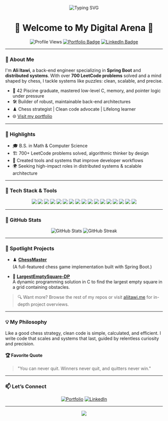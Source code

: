 <!-- Profile README - Ali Itawi (ITAXBOX) -->

<p align="center">
  <img src="https://readme-typing-svg.demolab.com?font=Fira+Code&size=24&pause=1000&color=37B37A&center=true&vCenter=true&width=750&lines=Hi%2C+I'm+Ali+Itawi!;Back-End+Engineer+%7C+Chess+Strategist;Spring+Boot+%7C+Distributed+Systems+%7C+Problem+Solver" alt="Typing SVG" />
</p>

<h1 align="center">🚀 Welcome to My Digital Arena 🚀</h1>

<p align="center">
  <img src="https://komarev.com/ghpvc/?username=ITAXBOX&style=flat-square&color=blue" alt="Profile Views" />
  <a href="https://aliitawi.me/" target="_blank" rel="noopener noreferrer"><img src="https://img.shields.io/badge/Portfolio-aliitawi.me-37B37A?style=flat-square&logo=google-chrome&logoColor=white" alt="Portfolio Badge"/></a>
  <a href="https://www.linkedin.com/in/Ali-Itawi" target="_blank" rel="noopener noreferrer"><img src="https://img.shields.io/badge/LinkedIn-0077B5?style=flat-square&logo=linkedin&logoColor=white" alt="LinkedIn Badge"/></a>
</p>

---

### 👋 About Me

I'm **Ali Itawi**, a back-end engineer specializing in **Spring Boot** and **distributed systems**. With over **700 LeetCode problems** solved and a mind shaped by chess, I tackle systems like puzzles: clean, scalable, and precise.

- 🧠 42 Piscine graduate, mastered low-level C, memory, and pointer logic under pressure
- 🛠️ Builder of robust, maintainable back-end architectures
- ♟️ Chess strategist | Clean code advocate | Lifelong learner
- 🌐 <a href="https://aliitawi.me/" target="_blank" rel="noopener noreferrer">Visit my portfolio</a>

---

### 🧠 Highlights

- 🎓 B.S. in Math & Computer Science
- 🏗️ 700+ LeetCode problems solved, algorithmic thinker by design
- 🧰 Created tools and systems that improve developer workflows
- 🌍 Seeking high-impact roles in distributed systems & scalable architecture

---

### 🚀 Tech Stack & Tools

<p align="center">
  <img src="https://img.shields.io/badge/Java-ED8B00?style=for-the-badge&logo=java&logoColor=white"/>
  <img src="https://img.shields.io/badge/Spring_Boot-6DB33F?style=for-the-badge&logo=springboot&logoColor=white"/>
  <img src="https://img.shields.io/badge/C-A8B9CC?style=for-the-badge&logo=c&logoColor=white"/>
  <img src="https://img.shields.io/badge/Express.js-000000?style=for-the-badge&logo=express&logoColor=white"/>
  <img src="https://img.shields.io/badge/Node.js-339933?style=for-the-badge&logo=nodedotjs&logoColor=white"/>
  <img src="https://img.shields.io/badge/JavaScript-F7DF1E?style=for-the-badge&logo=javascript&logoColor=black"/>
  <img src="https://img.shields.io/badge/Python-3776AB?style=for-the-badge&logo=python&logoColor=white"/>
  <img src="https://img.shields.io/badge/PostgreSQL-4169E1?style=for-the-badge&logo=postgresql&logoColor=white"/>
  <img src="https://img.shields.io/badge/MySQL-4479A1?style=for-the-badge&logo=mysql&logoColor=white"/>
  <img src="https://img.shields.io/badge/MongoDB-47A248?style=for-the-badge&logo=mongodb&logoColor=white"/>
  <img src="https://img.shields.io/badge/Redis-DC382D?style=for-the-badge&logo=redis&logoColor=white"/>
  <img src="https://img.shields.io/badge/Postman-FF6C37?style=for-the-badge&logo=postman&logoColor=white"/>
  <img src="https://img.shields.io/badge/Git-F05032?style=for-the-badge&logo=git&logoColor=white"/>
  <img src="https://img.shields.io/badge/Pandas-150458?style=for-the-badge&logo=pandas&logoColor=white"/>
  <img src="https://img.shields.io/badge/ScikitLearn-F7931E?style=for-the-badge&logo=scikit-learn&logoColor=white"/>
  <img src="https://img.shields.io/badge/PyTorch-EE4C2C?style=for-the-badge&logo=pytorch&logoColor=white"/>
  <img src="https://img.shields.io/badge/TensorFlow-FF6F00?style=for-the-badge&logo=tensorflow&logoColor=white"/>
</p>

---

### 🏅 GitHub Stats

<p align="center">
  <img src="https://github-readme-stats.vercel.app/api?username=ITAXBOX&show_icons=true&theme=radical" alt="GitHub Stats"/>
  <img src="https://github-readme-streak-stats.herokuapp.com/?user=ITAXBOX&theme=radical" alt="GitHub Streak"/>
</p>

---

### 🌟 Spotlight Projects

- ♟️ **[ChessMaster](https://github.com/ITAXBOX/ChessMaster)**  
  (A full-featured chess game implementation built with Spring Boot.)

- 🔲 **[LargestEmptySquare-DP](https://github.com/ITAXBOX/LargestEmptySquare-DP)**  
  A dynamic programming solution in C to find the largest empty square in a grid containing obstacles.

> 🔍 Want more? Browse the rest of my repos or visit [aliitawi.me](https://aliitawi.me/) for in-depth project overviews.

---

### 💡 My Philosophy

Like a good chess strategy, clean code is simple, calculated, and efficient. I write code that scales and systems that last, guided by relentless curiosity and precision.

#### 🏆 Favorite Quote

> "You can never quit. Winners never quit, and quitters never win."

---

### 📫 Let’s Connect

<p align="center">
  <a href="https://aliitawi.me/" target="_blank" rel="noopener noreferrer"><img src="https://img.shields.io/badge/Portfolio-aliitawi.me-37B37A?style=for-the-badge&logo=google-chrome&logoColor=white" alt="Portfolio"/></a>
  <a href="https://www.linkedin.com/in/Ali-Itawi" target="_blank" rel="noopener noreferrer"><img src="https://img.shields.io/badge/LinkedIn-0077B5?style=for-the-badge&logo=linkedin&logoColor=white" alt="LinkedIn"/></a>
</p>

---

<p align="center">
  <img src="https://capsule-render.vercel.app/api?type=waving&color=gradient&height=120&section=footer"/>
</p>
